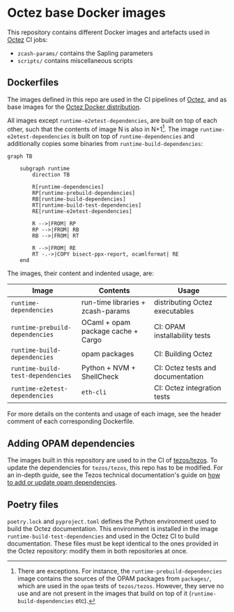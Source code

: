 # Octez base Docker images

This repository contains different Docker images and artefacts used in
[Octez](https://gitlab.com/tezos/tezos) CI jobs:

- `zcash-params/` contains the Sapling parameters
- `scripts/` contains miscellaneous scripts

## Dockerfiles

The images defined in this repo are used in the CI pipelines of
[Octez](https://gitlab.com/tezos/tezos), and as base images for the
[Octez Docker distribution](https://hub.docker.com/r/tezos/tezos).

All images except `runtime-e2etest-dependencies`, are built on top of each
other, such that the contents of image N is also in N+1[^1]. The image
`runtime-e2etest-dependencies` is built on top of
`runtime-dependencies` and additionally copies some binaries from
`runtime-build-dependencies`:

```mermaid
graph TB

    subgraph runtime
        direction TB

        R[runtime-dependencies]
        RP[runtime-prebuild-dependencies]
        RB[runtime-build-dependencies]
        RT[runtime-build-test-dependencies]
        RE[runtime-e2etest-dependencies]

        R -->|FROM| RP
        RP -->|FROM| RB
        RB -->|FROM| RT

        R -->|FROM| RE
        RT -.->|COPY bisect-ppx-report, ocamlformat| RE
    end

```

The images, their content and indented usage, are:

| Image                              | Contents                           | Usage                             |
|------------------------------------|------------------------------------|-----------------------------------|
| `runtime-dependencies`             | run-time libraries + zcash-params  | distributing Octez executables    |
| `runtime-prebuild-dependencies`    | OCaml + opam package cache + Cargo | CI: OPAM installability tests     |
| `runtime-build-dependencies`       | opam packages                      | CI: Building Octez                |
| `runtime-build-test-dependencies`  | Python + NVM + ShellCheck          | CI: Octez tests and documentation |
| `runtime-e2etest-dependencies`     | `eth-cli`                          | CI: Octez integration tests       |

For more details on the contents and usage of each image, see the
header comment of each corresponding Dockerfile.

## Adding OPAM dependencies

The images built in this repository are used to in the CI of
[tezos/tezos](https://gitlab.com/tezos/tezos). To update the
dependencies for `tezos/tezos`, this repo has to be modified. For an
in-depth guide, see the Tezos technical documentation's guide on [how
to add or update opam
dependencies](https://tezos.gitlab.io/developer/contributing-adding-a-new-opam-dependency.html).

## Poetry files

`poetry.lock` and `pyproject.toml` defines the Python environment used
to build the Octez documentation. This environment is installed in the
image `runtime-build-test-dependencies` and used in the Octez CI to
build documentation. These files must be kept identical to the ones provided
in the Octez repository: modify them in both repositories at once.

[^1]: There are exceptions. For instance, the
    `runtime-prebuild-dependencies` image contains the sources of the
    OPAM packages from `packages/`, which are used in the `opam` tests
    of `tezos/tezos`. However, they serve no use and are not present
    in the images that build on top of it
    (`runtime-build-dependencies` etc).
